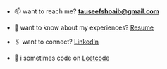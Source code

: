 
- 📫 want to reach me? **tauseefshoaib@gmail.com**

- 📄 want to know about my experiences? [Resume](https://drive.google.com/drive/folders/1Zbp59fUY0Kyoq5FeKv3wFHL2XJHZr-26?usp=sharing)

- 🖇️ want to connect? [LinkedIn](https://linkedin.com/in/tauseefshoaib)

- 👾 i sometimes code on [Leetcode](https://leetcode.com/u/tauseefshoaib/)

